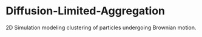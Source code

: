 # Diffusion-Limited-Aggregation
2D Simulation modeling clustering of particles undergoing Brownian motion. 
